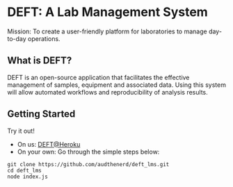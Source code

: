# DEFT: A Lab Management System
Mission: To create a user-friendly platform for laboratories to manage day-to-day operations. 

## What is DEFT?
DEFT is an open-source application that facilitates the effective management of samples, equipment and associated data. Using this system will allow automated workflows and reproducibility of analysis results.

## Getting Started
Try it out!
- On us: <a href="https://deft-lms.herokuapp.com/">DEFT@Heroku</a>
- On your own: Go through the simple steps below:
```
git clone https://github.com/audthenerd/deft_lms.git
cd deft_lms
node index.js
```






